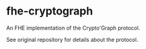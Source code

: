 # fhe-cryptograph

An FHE implementation of the Crypto'Graph protocol.

See original repository for details about the protocol.
